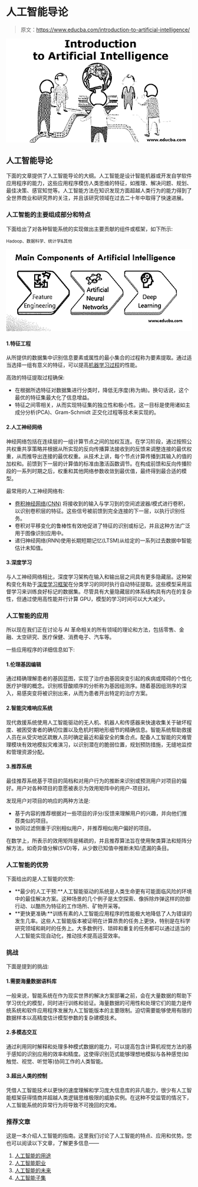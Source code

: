# 人工智能导论

> 原文：<https://www.educba.com/introduction-to-artificial-intelligence/>

![Introduction to Artificial Intelligence](img/0006b82e430bb0b777265b9424ee4ea3.png)



## 人工智能导论

下面的文章提供了人工智能导论的大纲。人工智能是设计智能机器或开发自学软件应用程序的能力，这些应用程序模仿人类思维的特征，如推理、解决问题、规划、最佳决策、感官知觉等。人工智能方法在知识发现方面超越人类行为的能力得到了全世界商业和研究界的关注，并且该研究领域在过去二十年中取得了快速进展。

### 人工智能的主要组成部分和特点

下面给出了对各种智能系统的实现做出主要贡献的组件或框架，如下所示:

<small>Hadoop、数据科学、统计学&其他</small>

![Main Components of Artificial Intelligence ](img/5d07c55a6d9a9afd51873490b27912ec.png)



#### 1.特征工程

从所提供的数据集中识别信息要素或属性的最小集合的过程称为要素提取。通过适当选择一组有意义的特征，可以提高[机器学习过程](https://www.educba.com/careers-in-machine-learning/)的性能。

高效的特征提取过程确保:

*   在根据所选特征对数据集进行分类时，降低无序度(称为熵)。换句话说，这个最优的特征集最大化了信息增益。
*   特征之间零相关，从而实现特征集的独立性和极小性。这一目标是使用诸如主成分分析(PCA)、Gram-Schmidt 正交化过程等技术来实现的。

#### 2.人工神经网络

神经网络包括在连续层的一组计算节点之间的加权互连。在学习阶段，通过按照公共权重共享策略并根据从所实现的反向传播算法接收到的反馈来调整连接的最优权重，从而推导出连接的最优权重。从技术上讲，每个节点计算传播到其输入的值的加权和。前馈到下一层的计算值的标准由激活函数调节。在构成前馈和反向传播阶段的一系列时期之后，权重和其他网络参数收敛到最优值，最终得到最合适的模型。

最常用的人工神经网络有:

*   [卷积神经网络(CNN)](https://www.educba.com/convolutional-neural-networks/) 将接收到的输入与学习到的空间滤波器/模式进行卷积，以识别卷积层的特征。这些信号被前馈到完全连接的下一层，以执行识别任务。
*   卷积对平移变化的鲁棒性有效地促进了特征的识别或标记，并且这种方法广泛用于图像识别应用中。
*   递归神经网络(RNN)使用长期短期记忆(LTSM)从给定的一系列过去数据中智能估计未知值。

#### 3.深度学习

与人工神经网络相比，深度学习架构在输入和输出层之间具有更多隐藏层。这种架构变化有助于[深度学习框架](https://www.educba.com/what-is-deep-learning/)在分类学习的同时执行自动特征提取。这些模型采用监督学习来训练良好标记的数据集。尽管具有大量隐藏层的体系结构具有内在的复杂性，但通过使用高性能并行计算 GPU，模型的学习时间可以大大减少。

### 人工智能的应用

所以现在我们正在讨论与 AI 革命相关的所有领域的理论和方法，包括零售、金融、太空研究、医疗保健、消费电子、汽车等。

一些应用程序的详细信息如下:

#### 1.伦理基因编辑

通过精确理解患者的基因蓝图，实现了治疗由基因突变引起的疾病或障碍的个性化医疗护理的概念。识别核苷酸顺序的分析称为基因组测序。随着基因组测序的深入，易感突变将被识别出来，从而为患者开出特定的治疗方案。

#### 2.智能灾难响应系统

现代救援系统使用人工智能驱动的无人机、机器人和传感器来快速收集关于破坏程度、被困受害者的确切位置以及危机时期地形细节的精确信息。智能系统帮助救援人员在从受灾地区疏散人员时确定最近和最安全的集合点。配备人工智能的灾难管理模块有效地模拟灾难演习，以识别潜在的脆弱位置，规划预防措施，无缝地监控和管理资源分配。

#### 3.推荐系统

最佳推荐系统基于项目的简档和对用户行为的推断来识别或预测用户对项目的偏好。用户对各种项目的意愿被表示为效用矩阵中的用户-项目对。

发现用户对项目的响应的两种方法是:

*   基于内容的推荐根据对一些项目的评分/反馈来理解用户的兴趣，并向他们推荐类似的项目。
*   协同过滤侧重于识别相似用户，并推荐相似用户偏好的项目。

在数学上，所表示的效用矩阵是稀疏的，并且推荐算法旨在使用聚类算法和矩阵分解方法，如奇异值分解(SVD)等，从少数已知值中推断未知/遗漏的条目。

### 人工智能的优势

下面给出的是人工智能的优势:

*   **最少的人工干预:**人工智能驱动的系统是人类生命更有可能面临风险的环境中的最佳解决方案。这种场景的几个例子是太空探索、像拆除炸弹这样的防御行动、以酷热为特征的工作场所、矿物开采等。
*   **更快更准确:**训练有素的人工智能应用程序的性能极大地降低了人为错误的发生几率。这些人工智能版本被证明在计算昂贵的任务上更快，特别是在科学研究领域和耗时的任务上。大多数例行、琐碎和重复的任务都可以通过适当的人工智能实现自动化，推动技术提高运营效率。

### 挑战

下面是提到的挑战:

#### 1.需要海量数据语料库

一般来说，智能系统在作为现实世界的解决方案部署之前，会在大量数据的帮助下学习优化的模型，同时进行训练和验证。海量数据的可用性和处理它们的能力是传统系统和软件应用程序发展为人工智能版本的主要限制。迫切需要能够使用有限的数据样本以高精度估计模型参数的复杂建模技术。

#### 2.多模态交互

通过利用同时解释和处理多种模式数据的能力，可以提高包含计算机视觉方法的基于感知的识别应用的效率和精度。这使得识别范式能够理想地模拟与各种感觉(如触觉、视觉、听觉等)协同工作的人类智能。

#### 3.超出人类的控制

凭借人工智能技术以更快的速度理解和学习庞大信息库的非凡能力，很少有人工智能框架获得情商并超越人类逻辑思维极限的威胁实例。在这种不受监管的情况下，人工智能系统的异常行为将导致不可挽回的灾难。

### 推荐文章

这是一本介绍人工智能的指南。这里我们讨论了人工智能的特点、应用和优势。您也可以阅读以下文章，了解更多信息——

1.  [人工智能的用途](https://www.educba.com/uses-of-artificial-intelligence/)
2.  [人工智能职业](https://www.educba.com/careers-in-artificial-intelligence/)
3.  [人工智能的未来](https://www.educba.com/future-of-artificial-intelligence/)
4.  [人工智能子集](https://www.educba.com/subsets-of-artificial-intelligence/)






